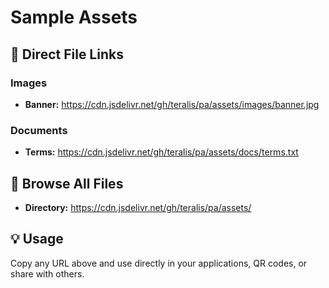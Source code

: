 # Sample Assets

## 🔗 Direct File Links

### Images
- **Banner:** https://cdn.jsdelivr.net/gh/teralis/pa/assets/images/banner.jpg

### Documents  
- **Terms:** https://cdn.jsdelivr.net/gh/teralis/pa/assets/docs/terms.txt

## 📁 Browse All Files
- **Directory:** https://cdn.jsdelivr.net/gh/teralis/pa/assets/

## 💡 Usage
Copy any URL above and use directly in your applications, QR codes, or share with others.